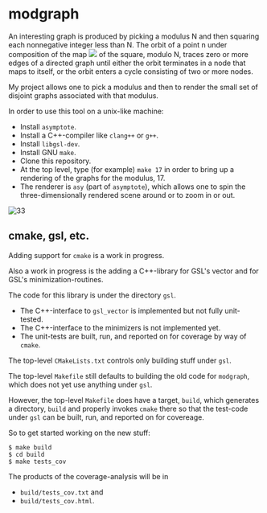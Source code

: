 # modgraph

An interesting graph is produced by picking a modulus N and then squaring each
nonnegative integer less than N.  The orbit of a point n under composition of
the map
<img src="https://render.githubusercontent.com/render/math?math=f(n) = n^2 \mod
N">
of the square, modulo N, traces zero or more edges of a directed graph until
either the orbit terminates in a node that maps to itself, or the orbit enters
a cycle consisting of two or more nodes.

My project allows one to pick a modulus and then to render the small set of
disjoint graphs associated with that modulus.

In order to use this tool on a unix-like machine:
- Install `asymptote`.
- Install a C++-compiler like `clang++` or `g++`.
- Install `libgsl-dev`.
- Install GNU `make`.
- Clone this repository.
- At the top level, type (for example) `make 17` in order to bring up a
  rendering of the graphs for the modulus, 17.
- The renderer is `asy` (part of `asymptote`), which allows one to spin the
  three-dimensionally rendered scene around or to zoom in or out.

![33](33.png)

## cmake, gsl, etc.

Adding support for `cmake` is a work in progress.

Also a work in progress is the adding a C++-library for GSL's vector and for
GSL's minimization-routines.

The code for this library is under the directory `gsl`.
  - The C++-interface to `gsl_vector` is implemented but not fully unit-tested.
  - The C++-interface to the minimizers is not implemented yet.
  - The unit-tests are built, run, and reported on for coverage by way of `cmake`.

The top-level `CMakeLists.txt` controls only building stuff under `gsl`.

The top-level `Makefile` still defaults to building the old code for
`modgraph`, which does not yet use anything under `gsl`.

However, the top-level `Makefile` does have a target, `build`, which generates
a directory, `build` and properly invokes `cmake` there so that the test-code
under `gsl` can be built, run, and reported on for covereage.

So to get started working on the new stuff:

```
$ make build
$ cd build
$ make tests_cov
```

The products of the coverage-analysis will be in
  - `build/tests_cov.txt` and
  - `build/tests_cov.html`.

